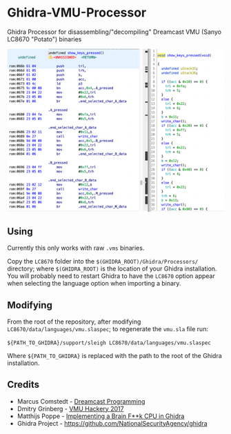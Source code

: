#  Ghidra-VMU-Processor
Ghidra Processor for disassembling/"decompiling" Dreamcast VMU (Sanyo LC8670 "Potato") binaries

![img](images/ghidra_listing.png)

## Using

Currently this only works with raw `.vms` binaries.

Copy the `LC8670` folder into the `$(GHIDRA_ROOT)/Ghidra/Processors/` directory; where `$(GHIDRA_ROOT)` is the location of your Ghidra installation. You will probably need to restart Ghidra to have the `LC8670` option appear when selecting the language option when importing a binary.

## Modifying

From the root of the repository, after modifying `LC8670/data/languages/vmu.slaspec`; to regenerate the `vmu.sla` file run:

`${PATH_TO_GHIDRA}/support/sleigh LC8670/data/languages/vmu.slaspec`

Where `${PATH_TO_GHIDRA}` is replaced with the path to the root of the Ghidra installation.


## Credits
- Marcus Comstedt - [Dreamcast Programming](http://mc.pp.se/dc/)
- Dmitry Grinberg - [VMU Hackery 2017](https://dmitry.gr/?r=05.Projects&proj=25.%20VMU%20Hacking)
- Matthijs Poppe - [Implementing a Brain F**k CPU in Ghidra](https://spinsel.dev/2020/06/17/ghidra-brainfuck-processor-1.html)
- Ghidra Project - https://github.com/NationalSecurityAgency/ghidra
 
